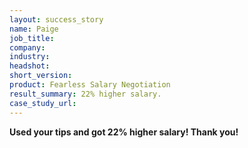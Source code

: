 ```yaml
---
layout: success_story
name: Paige
job_title: 
company: 
industry: 
headshot: 
short_version: 
product: Fearless Salary Negotiation
result_summary: 22% higher salary.
case_study_url: 
---
```


**Used your tips and got 22% higher salary! Thank you!**
